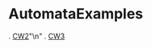 # AutomataExamples
. [CW2](https://zeynasip.github.io/AutomataExamples/cw2.html)"\n"
. [CW3](https://zeynasip.github.io/AutomataExamples/cw3.html)
